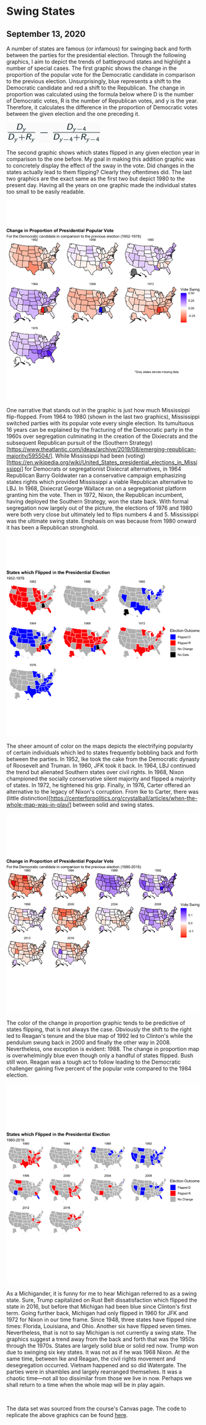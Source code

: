 # Swing States
## September 13, 2020

A number of states are famous (or infamous) for swinging back and forth between the parties for the presidential election. Through the following graphics, I aim to depict the trends of battleground states and highlight a number of special cases. The first graphic shows the change in the proportion of the popular vote for the Democratic candidate in comparison to the previous election. Unsurprisingly, blue represents a shift to the Democratic candidate and red a shift to the Republican. The change in proportion was calculated using the formula below where D is the number of Democratic votes, R is the number of Republican votes, and y is the year. Therefore, it calculates the difference in the proportion of Democratic votes between the given election and the one preceding it.

![](../figures/equation.png)

The second graphic shows which states flipped in any given election year in comparison to the one before. My goal in making this addition graphic was to concretely display the effect of the sway in the vote. Did changes in the states actually lead to them flipping? Clearly they oftentimes did. The last two graphics are the exact same as the first two but depict 1980 to the present day. Having all the years on one graphic made the individual states too small to be easily readable.

![](../figures/swing1.png)

One narrative that stands out in the graphic is just how much Mississippi flip-flopped. From 1964 to 1980 (shown in the last two graphics), Mississippi switched parties with its popular vote every single election. Its tumultuous 16 years can be explained by the fracturing of the Democratic party in the 1960s over segregation culminating in the creation of the Dixiecrats and the subsequent Republican pursuit of the (Southern Strategy)[https://www.theatlantic.com/ideas/archive/2019/08/emerging-republican-majority/595504/]. While Mississippi had been (voting)[https://en.wikipedia.org/wiki/United_States_presidential_elections_in_Mississippi] for Democrats or segregationist Dixiecrat alternatives, in 1964 Republican Barry Goldwater ran a conservative campaign emphasizing states rights which provided Mississippi a viable Republican alternative to LBJ. In 1968, Dixiecrat George Wallace ran on a segregationist platform granting him the vote. Then in 1972, Nixon, the Republican incumbent, having deployed the Southern Strategy, won the state back. With formal segregation now largely out of the picture, the elections of 1976 and 1980 were both very close but ultimately led to flips numbers 4 and 5. Mississippi was the ultimate swing state. Emphasis on was because from 1980 onward it has been a Republican stronghold. 

![](../figures/flip1.png)

The sheer amount of color on the maps depicts the electrifying popularity of certain individuals which led to states frequently bobbling back and forth between the parties. In 1952, Ike took the cake from the Democratic dynasty of Roosevelt and Truman. In 1960, JFK took it back. In 1964, LBJ continued the trend but alienated Southern states over civil rights. In 1968, Nixon championed the socially conservative silent majority and flipped a majority of states. In 1972, he tightened his grip. Finally, in 1976, Carter offered an alternative to the legacy of Nixon's corruption. From Ike to Carter, there was (little distinction)[https://centerforpolitics.org/crystalball/articles/when-the-whole-map-was-in-play/] between solid and swing states.

![](../figures/swing2.png)

The color of the change in proportion graphic tends to be predictive of states flipping, that is not always the case. Obviously the shift to the right led to Reagan's tenure and the blue map of 1992 led to Clinton's while the pendulum swung back in 2000 and finally the other way in 2008. Nevertheless, one exception is evident: 1988. The change in proportion map is overwhelmingly blue even though only a handful of states flipped. Bush still won. Reagan was a tough act to follow leading to the Democratic challenger gaining five percent of the popular vote compared to the 1984 election.

![](../figures/flip2.png)

As a Michigander, it is funny for me to hear Michigan referred to as a swing state. Sure, Trump capitalized on Rust Belt dissatisfaction which flipped the state in 2016, but before that Michigan had been blue since Clinton's first term. Going further back, Michigan had only flipped in 1960 for JFK and 1972 for Nixon in our time frame. Since 1948, three states have flipped nine times: Florida, Louisiana, and Ohio. Another six have flipped seven times. Nevertheless, that is not to say Michigan is not currently a swing state. The graphics suggest a trend away from the back and forth that was the 1950s through the 1970s. States are largely solid blue or solid red now. Trump won due to swinging six key states. It was not as if he was 1968 Nixon. At the same time, between Ike and Reagan, the civil rights movement and desegregation occurred. Vietnam happened and so did Watergate. The parties were in shambles and largely rearranged themselves. It was a chaotic time—not all too dissimilar from those we live in now. Perhaps we shall return to a time when the whole map will be in play again.

<br>

The data set was sourced from the course's Canvas page. The code to replicate the above graphics can be found [here](https://github.com/SamuelLowry/gov1347_blog/blob/master/scripts/01-blog.R).
